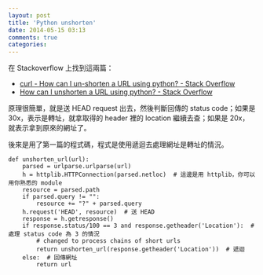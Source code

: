 ```yaml
---
layout: post
title: 'Python unshorten'
date: 2014-05-15 03:13
comments: true
categories: 
---
```

在 Stackoverflow 上找到這兩篇：
 * [curl - How can I un-shorten a URL using python? - Stack Overflow](https://stackoverflow.com/questions/7153096/how-can-i-un-shorten-a-url-using-python "curl - How can I un-shorten a URL using python? - Stack Overflow")
 * [How can I unshorten a URL using python? - Stack Overflow](https://stackoverflow.com/questions/4201062/how-can-i-unshorten-a-url-using-python "How can I unshorten a URL using python? - Stack Overflow")
 
原理很簡單，就是送 HEAD request 出去，然後判斷回傳的 status code；如果是 30x，表示是轉址，就拿取得的 header 裡的 location 繼續去查；如果是 20x，就表示拿到原來的網址了。

後來是用了第一篇的程式碼，程式是使用遞迴去處理網址是轉址的情況。
```
def unshorten_url(url):
    parsed = urlparse.urlparse(url)
    h = httplib.HTTPConnection(parsed.netloc)  # 這邊是用 httplib，你可以用你熟悉的 module
    resource = parsed.path
    if parsed.query != "":
        resource += "?" + parsed.query
    h.request('HEAD', resource)  # 送 HEAD
    response = h.getresponse()
    if response.status/100 == 3 and response.getheader('Location'):  # 處理 status code 為 3 的情況
        # changed to process chains of short urls
        return unshorten_url(response.getheader('Location'))  # 遞迴
    else:  # 回傳網址
        return url
```
